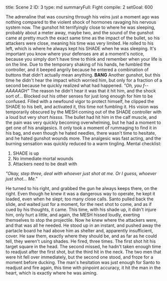 title:          Scene 2
ID:             3
type:           md
summaryFull:    Fight
compile:        2
setGoal:        600


The adrenaline that was coursing through his veins just a moment ago was nothing compared to the violent shock of hormones ravaging his nervous system now. The gunshot hit terrifyingly close to where he was sleeping, probably about a meter away, maybe two, and the sound of the gunshot came at pretty much the exact same time as the impact of the bullet, so his attackers were close, meaning his time was very limited. 
He rolled to his left, which is where he always kept his SHADE when he was sleeping. It's important you know where your defenses are at a moment's notice, because you simply don't have time to think and remember when your life is on the line.
Due to the temporary shaking of his hands, he fumbled the controller, and it beeped angrily because he entered a combination of buttons that didn't actually mean anything. 
**BANG** 
Another gunshot, but this time he didn't hear the impact which worried him, but only for a fraction of a second because he quickly realized what had happened.
_"Oh, you f-- AAAAAGH"_
The reason he didn't hear it was that it hit him, and the shock sort of... Blocked out his other senses for just long enough for him to be confused.
Filled with a newfound vigor to protect himself, he clipped the SHADE to his belt, and activated it, this time not fumbling it. His vision was temporarily obscured by the MESH coming out of the SHADE controller with a loud but very short _hissss_.
The bullet had hit him in the calf muscle, and the pain was very quickly becoming overwhelming, but he had a moment to get one of his analgesics. It only took a moment of rummaging to find it in his bag, and even though he hated needles, there wasn't time to hesitate, and he hated gunshot wounds more. The analgesic was fast acting, and the burning sensation was quickly reduced to a warm tingling. 
Mental checklist:
1. SHADE is up
2. No immediate mortal wounds
3. Attackers need to be dealt with

_"Okay, step three, deal with whoever just shot at me. Or I guess, whoever just shot... Me."_

He turned to his right, and grabbed the gun he always keeps there, on the right. Even though he knew it was a dangerous way to operate, he kept it loaded, even when he slept; too many close calls. Santo pulled back the slide, and waited just for a moment, for the next shot to come, and as if cued by his thoughts, it came. 
This time, with his shade up, it didn't injure him, only hurt a little, and again, the MESH hissed loudly, exerting themselves to stop the projectile. Now he knew where the attackers were, and that was all he needed. He stood up in an instant, and pushed away the partacle board he had above him as shelter and, apparently insufficient, cover. He saw them, exactly where they should be, and as far as he could tell, they weren't using shades. He fired, three times.
The first shot hit his target square in the head. The second missed, he hadn't taken enough time to readjust after the first shot, but the third hit in the neck. The two men that were hit fell over immediately, but the second one stood, and froze for a moment before ducking. 
The man's hesitation was just enough for Santo to readjust and fire again, this time with pinpoint accuracy, it hit the man in the heart, which is exactly where he was aiming.